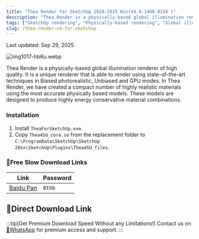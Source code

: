 ```yaml
---
title: "Thea Render for SketchUp 2020-2025 Win(V4.0.1400.0158 )"
description: "Thea Render is a physically-based global illumination renderer of high quality, perfect for interior and architectural rendering."
tags: ["SketchUp rendering", "Physically-based rendering", "Global illumination", "Architectural rendering", "Interior rendering", "Photorealistic rendering"]
slug: /thea-render-v4-for-sketchup
---
```


Last updated: Sep 29, 2025

![img1017-hbKu.webp](https://list.ucards.store/d/img/img1017-hbKu.webp)

Thea Render is a physically-based global illumination renderer of high quality. It is a unique renderer that is able to render using state-of-the-art techniques in Biased photorealistic, Unbiased and GPU modes. In Thea Render, we have created a compact number of highly realistic materials using the most accurate physically based models. These models are designed to produce highly energy conservative material combinations.

### Installation

1.  Install `TheaForSketchUp.exe`.
2.  Copy `Thea4SU_core.so` from the replacement folder to `C:\ProgramData\SketchUp\SketchUp 20xx\SketchUp\Plugins\Thea4SU_files`.

### 🐌Free Slow Download Links

| Link                                                              | Password |
| ----------------------------------------------------------------- | -------- |
| [Baidu Pan](https://pan.baidu.com/s/1vu2dBIHyjVh54nj--zukJA?pwd=8thb) | `8thb`   |

## 🚀Direct Download Link
:::tip[Get Premium Download Speed Without any Limitations!]
Contact us on [💬WhatsApp](https://wa.me/+8613237610083) for premium  access and support.
:::
